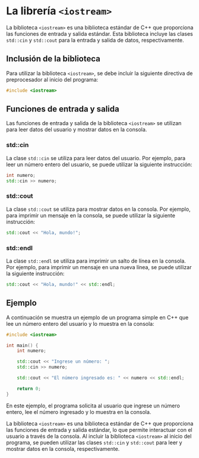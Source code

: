# La librería `<iostream>`

La biblioteca `<iostream>` es una biblioteca estándar de C++ que proporciona las funciones de entrada y salida estándar.
Esta biblioteca incluye las clases `std::cin` y `std::cout` para la entrada y salida de datos, respectivamente.

## Inclusión de la biblioteca

Para utilizar la biblioteca `<iostream>`, se debe incluir la siguiente directiva de preprocesador al inicio del
programa:

```c++
#include <iostream>
```

## Funciones de entrada y salida

Las funciones de entrada y salida de la biblioteca `<iostream>` se utilizan para leer datos del usuario y mostrar datos
en la consola.

### std::cin

La clase `std::cin` se utiliza para leer datos del usuario. Por ejemplo, para leer un número entero del usuario, se
puede utilizar la siguiente instrucción:

```c++
int numero;
std::cin >> numero;
```

### std::cout

La clase `std::cout` se utiliza para mostrar datos en la consola. Por ejemplo, para imprimir un mensaje en la consola,
se puede utilizar la siguiente instrucción:

```c++
std::cout << "Hola, mundo!";
```

### std::endl

La clase `std::endl` se utiliza para imprimir un salto de línea en la consola. Por ejemplo, para imprimir un mensaje en
una nueva línea, se puede utilizar la siguiente instrucción:

```c++
std::cout << "Hola, mundo!" << std::endl;
```

## Ejemplo

A continuación se muestra un ejemplo de un programa simple en C++ que lee un número entero del usuario y lo muestra en
la consola:

```c++
#include <iostream>

int main() {
    int numero;

    std::cout << "Ingrese un número: ";
    std::cin >> numero;

    std::cout << "El número ingresado es: " << numero << std::endl;

    return 0;
}
```

En este ejemplo, el programa solicita al usuario que ingrese un número entero, lee el número ingresado y lo muestra en
la consola.

La biblioteca `<iostream>` es una biblioteca estándar de C++ que proporciona las funciones de entrada y salida estándar,
lo que permite interactuar con el usuario a través de la consola. Al incluir la biblioteca `<iostream>` al inicio del
programa, se pueden utilizar las clases `std::cin` y `std::cout` para leer y mostrar datos en la consola,
respectivamente.